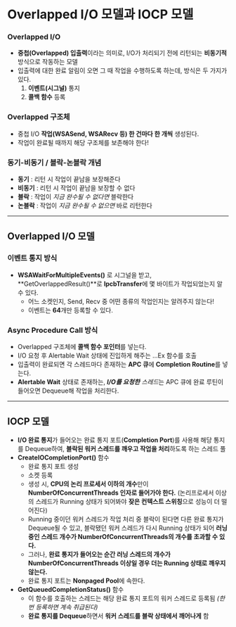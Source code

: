 # Overlapped I/O 모델과 IOCP 모델
### Overlapped I/O
* **중첩(Overlapped) 입출력**이라는 의미로, I/O가 처리되기 전에 리턴되는 **비동기적** 방식으로 작동하는 모델
* 입출력에 대한 완료 알림이 오면 그 때 작업을 수행하도록 하는데, 방식은 두 가지가 있다.
	1. **이벤트(시그널)** 통지
	2. **콜백 함수** 등록


### Overlapped 구조체
* 중첩 I/O **작업(WSASend, WSARecv 등) 한 건마다 한 개씩** 생성된다.
* 작업이 완료될 때까지 해당 구조체를 보존해야 한다!


### 동기-비동기 / 블락-논블락 개념
* **동기** : 리턴 시 작업이 끝남을 보장해준다
* **비동기** : 리턴 시 작업이 끝남을 보장할 수 없다
* **블락** : 작업이 *지금 완수될 수 없다면* 블락한다
* **논블락** : 작업이 *지금 완수될 수 없으면* 바로 리턴한다

---

## Overlapped I/O 모델
### 이벤트 통지 방식
* **WSAWaitForMultipleEvents()** 로 시그널을 받고, **GetOverlappedResult()**로 **lpcbTransfer**에 몇 바이트가 작업되었는지 알 수 있다.
	* 어느 소켓인지, Send, Recv 중 어떤 종류의 작업인지는 알려주지 않는다!
	* 이벤트는 **64**개만 등록할 수 있다.

### Async Procedure Call 방식
* Overlapped 구조체에 **콜백 함수 포인터**를 넣는다.
* I/O 요청 후 Alertable Wait 상태에 진입하게 해주는 ...Ex 함수를 호출
* 입출력이 완료되면 각 스레드마다 존재하는 **APC 큐**에 **Completion Routine**를 넣는다.
* **Alertable Wait** 상태로 존재하는, ***I/O를 요청한** 스레드*는 APC 큐에 완료 루틴이 들어오면 Dequeue해 작업을 처리한다.

---

## IOCP 모델
* **I/O 완료 통지**가 들어오는 완료 통지 포트(**Completion Port**)를 사용해 해당 통지를 Dequeue하여, **블락된 워커 스레드를 깨우고 작업을 처리**하도록 하는 스레드 풀
* **CreateIOCompletionPort()** 함수
	* 완료 통지 포트 생성
	* 소켓 등록
	* 생성 시, **CPU의 논리 프로세서 이하의 개수**만이 **NumberOfConcurrentThreads 인자로 들어가야 한다.** (논리프로세서 이상의 스레드가 Running 상태가 되어봐야 **잦은 컨텍스트 스위칭**으로 성능이 더 떨어진다)
	* Running 중이던 워커 스레드가 작업 처리 중 블락이 된다면 다른 완료 통지가 Dequeue될 수 있고, 블락됐던 워커 스레드가 다시 Running 상태가 되어 **러닝 중인 스레드 개수가 NumberOfConcurrentThreads의 개수를 초과할 수 있다.**
	* 그러나, **완료 통지가 들어오는 순간 러닝 스레드의 개수가 NumberOfConcurrentThreads 이상일 경우 더는 Running 상태로 깨우지 않는다.**
	* 완료 통지 포트는 **Nonpaged Pool**에 속한다.
* **GetQueuedCompletionStatus()** 함수
	* 이 함수를 호출하는 스레드는 해당 완료 통지 포트의 워커 스레드로 등록됨 *(한 번 등록하면 계속 취급된다)*
	* **완료 통지를 Dequeue**하면서 **워커 스레드를 블락 상태에서 깨어나게** 함